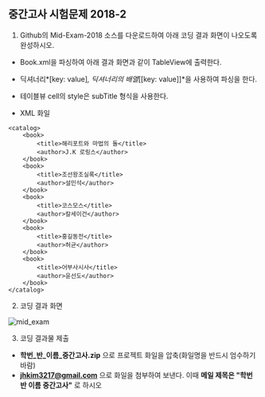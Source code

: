 
<H2> 중간고사 시험문제 2018-2 </H2>

1. Github의 Mid-Exam-2018 소스를 다운로드하여 아래 코딩 결과 화면이 나오도록 완성하시오. 

- Book.xml을 파싱하여 아래 결과 화면과 같이 TableView에 출력한다.

- 딕셔너리*[key: value]*, 딕셔너리의 배열*[[key: value]]*을 사용하여 파싱을 한다.

- 테이블뷰 cell의 style은 subTitle 형식을 사용한다.
- XML 화일 
```
<catalog>
    <book>
        <title>해리포트와 마법의 돌</title>
        <author>J.K 로링스</author>
    </book>
    <book>
        <title>조선왕조실록</title>
        <author>설민석</author>
    </book>
    <book>
        <title>코스모스</title>
        <author>칼세이건</author>
    </book>
    <book>
        <title>홍길동전</title>
        <author>허균</author>
    </book>
    <book>
        <title>어부사시사</title>
        <author>윤선도</author>    
    </book>
</catalog>
```

2. 코딩 결과 화면

![mid_exam](https://user-images.githubusercontent.com/1857075/47420331-21282200-d7b9-11e8-9a16-db2a43d8f3bd.jpg)


3. 코딩 결과물 제출
- **학번_반_이름_중간고사.zip** 으로 프로젝트 화일을 압축(화일명을 반드시 엄수하기 바람)
- **jhkim3217@gmail.com** 으로 화일을 첨부하여 보낸다. 이때 **메일 제목은 "학번 반 이름 중간고사"** 로 하시오


